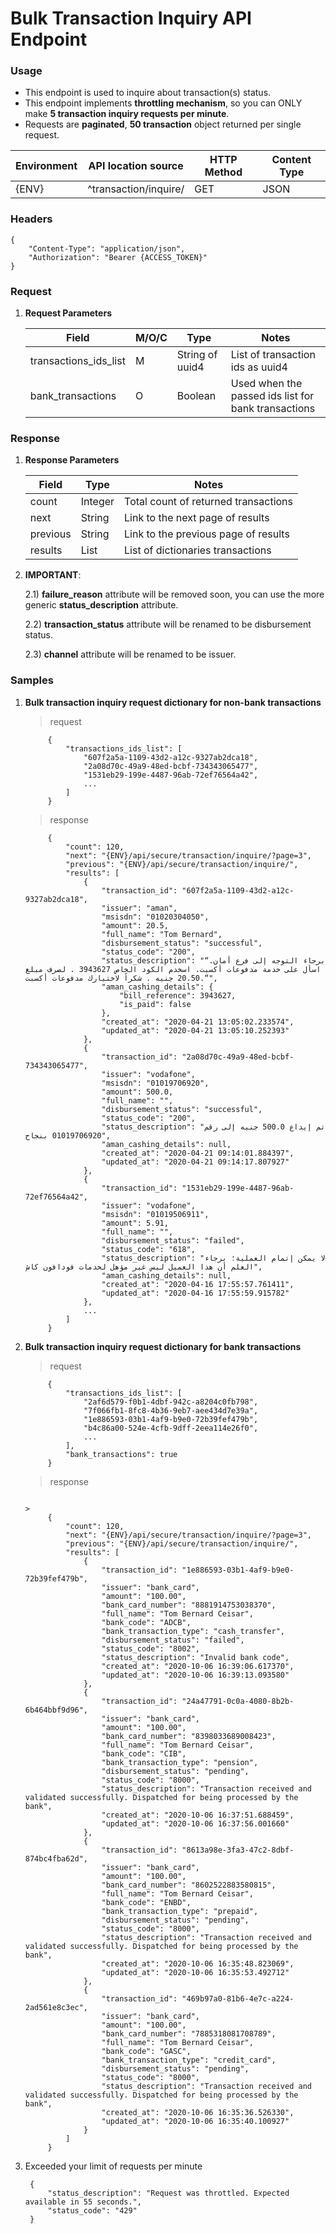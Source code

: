 # Bulk Transaction Inquiry API Endpoint


### Usage
    
* This endpoint is used to inquire about transaction(s) status.
* This endpoint implements **throttling mechanism**, so you can ONLY make **5 transaction inquiry requests per minute**.
* Requests are **paginated**, **50 transaction** object returned per single request.


|  Environment	|  API location source    |   HTTP Method	| Content Type	|
|---	        |---   	                  |---	            |---	        |
|     {ENV}     |  ^transaction/inquire/  |      GET        |     JSON      |


### Headers
```
{
    "Content-Type": "application/json",
    "Authorization": "Bearer {ACCESS_TOKEN}"
}
```


### Request
1. **Request Parameters**

    |  Field                  |  M/O/C   |    Type           |    Notes                                              |
    |-------	              |------    |--------           |---------                                              |
    |  transactions_ids_list  |   M      |  String of uuid4  |  List of transaction ids as uuid4                     |
    |  bank_transactions      |   O      |  Boolean          |  Used when the passed ids list for bank transactions  |


### Response
1. **Response Parameters**

    |    Field   |    Type    |                 Notes                  |
    |---         |---	      |---	                                   |
    |  count     |   Integer  |  Total count of returned transactions  |
    |  next      |   String   |  Link to the next page of results      |
    |  previous  |   String   |  Link to the previous page of results  |
    |  results   |   List     |  List of dictionaries transactions     |

2. **IMPORTANT**:

    2.1) **failure_reason** attribute will be removed soon, you can use the more generic **status_description** attribute.

    2.2) **transaction_status** attribute will be renamed to be disbursement status.

    2.3) **channel** attribute will be renamed to be issuer.


### Samples
1. **Bulk transaction inquiry request dictionary for non-bank transactions**

    > request

            {
                "transactions_ids_list": [
                    "607f2a5a-1109-43d2-a12c-9327ab2dca18",
                    "2a08d70c-49a9-48ed-bcbf-734343065477",
                    "1531eb29-199e-4487-96ab-72ef76564a42",
                    ...
                ]
            }

    > response

            {
                "count": 120,
                "next": "{ENV}/api/secure/transaction/inquire/?page=3",
                "previous": "{ENV}/api/secure/transaction/inquire/",
                "results": [
                    {
                        "transaction_id": "607f2a5a-1109-43d2-a12c-9327ab2dca18",
                        "issuer": "aman",
                        "msisdn": "01020304050",
                        "amount": 20.5,
                        "full_name": "Tom Bernard",
                        "disbursement_status": "successful",
                        "status_code": "200",
                        "status_description": "“برجاء التوجه إلى فرع أمان. اسأل على خدمة مدفوعات أكسبت. اسخدم الكود الخاص 3943627 . لصرف مبلغ 20.50 جنيه . شكراً لاختيارك مدفوعات أكسبت.“",
                        "aman_cashing_details": {
                            "bill_reference": 3943627,
                            "is_paid": false
                        },
                        "created_at": "2020-04-21 13:05:02.233574",
                        "updated_at": "2020-04-21 13:05:10.252393"
                    },
                    {
                        "transaction_id": "2a08d70c-49a9-48ed-bcbf-734343065477",
                        "issuer": "vodafone",
                        "msisdn": "01019706920",
                        "amount": 500.0,
                        "full_name": "",
                        "disbursement_status": "successful",
                        "status_code": "200",
                        "status_description": "تم إيداع 500.0 جنيه إلى رقم 01019706920 بنجاح",
                        "aman_cashing_details": null,
                        "created_at": "2020-04-21 09:14:01.884397",
                        "updated_at": "2020-04-21 09:14:17.807927"
                    },
                    {
                        "transaction_id": "1531eb29-199e-4487-96ab-72ef76564a42",
                        "issuer": "vodafone",
                        "msisdn": "01019506911",
                        "amount": 5.91,
                        "full_name": "",
                        "disbursement_status": "failed",
                        "status_code": "618",
                        "status_description": "لا يمكن إتمام العملية؛ برجاء العلم أن هذا العميل ليس غير مؤهل لخدمات فودافون كاش",
                        "aman_cashing_details": null,
                        "created_at": "2020-04-16 17:55:57.761411",
                        "updated_at": "2020-04-16 17:55:59.915782"
                    },
                    ...
                ]
            }

2. **Bulk transaction inquiry request dictionary for bank transactions**

    > request

            {
                "transactions_ids_list": [
                    "2af6d579-f0b1-4dbf-942c-a8204c0fb798",
                    "7f066fb1-8fc8-4b36-9eb7-aee434d7e39a",
                    "1e886593-03b1-4af9-b9e0-72b39fef479b",
                    "b4c86a00-524e-4cfb-9dff-2eea114e26f0",
                    ...
                ],
                "bank_transactions": true
            }

    > response
              
                                                                                                                                                                                                                                                                                                                                                                 >
            {
                "count": 120,
                "next": "{ENV}/api/secure/transaction/inquire/?page=3",
                "previous": "{ENV}/api/secure/transaction/inquire/",
                "results": [
                    {
                        "transaction_id": "1e886593-03b1-4af9-b9e0-72b39fef479b",
                        "issuer": "bank_card",
                        "amount": "100.00",
                        "bank_card_number": "8881914753038370",
                        "full_name": "Tom Bernard Ceisar",
                        "bank_code": "ADCB",
                        "bank_transaction_type": "cash_transfer",
                        "disbursement_status": "failed",
                        "status_code": "8002",
                        "status_description": "Invalid bank code",
                        "created_at": "2020-10-06 16:39:06.617370",
                        "updated_at": "2020-10-06 16:39:13.093580"
                    },
                    {
                        "transaction_id": "24a47791-0c0a-4080-8b2b-6b464bbf9d96",
                        "issuer": "bank_card",
                        "amount": "100.00",
                        "bank_card_number": "8398033689008423",
                        "full_name": "Tom Bernard Ceisar",
                        "bank_code": "CIB",
                        "bank_transaction_type": "pension",
                        "disbursement_status": "pending",
                        "status_code": "8000",
                        "status_description": "Transaction received and validated successfully. Dispatched for being processed by the bank",
                        "created_at": "2020-10-06 16:37:51.688459",
                        "updated_at": "2020-10-06 16:37:56.001660"
                    },
                    {
                        "transaction_id": "8613a98e-3fa3-47c2-8dbf-874bc4fba62d",
                        "issuer": "bank_card",
                        "amount": "100.00",
                        "bank_card_number": "8602522883580815",
                        "full_name": "Tom Bernard Ceisar",
                        "bank_code": "ENBD",
                        "bank_transaction_type": "prepaid",
                        "disbursement_status": "pending",
                        "status_code": "8000",
                        "status_description": "Transaction received and validated successfully. Dispatched for being processed by the bank",
                        "created_at": "2020-10-06 16:35:48.823069",
                        "updated_at": "2020-10-06 16:35:53.492712"
                    },
                    {
                        "transaction_id": "469b97a0-81b6-4e7c-a224-2ad561e8c3ec",
                        "issuer": "bank_card",
                        "amount": "100.00",
                        "bank_card_number": "7885318081708789",
                        "full_name": "Tom Bernard Ceisar",
                        "bank_code": "GASC",
                        "bank_transaction_type": "credit_card",
                        "disbursement_status": "pending",
                        "status_code": "8000",
                        "status_description": "Transaction received and validated successfully. Dispatched for being processed by the bank",
                        "created_at": "2020-10-06 16:35:36.526330",
                        "updated_at": "2020-10-06 16:35:40.100927"
                    }
                ]
            }


3. Exceeded your limit of requests per minute

        {
            "status_description": "Request was throttled. Expected available in 55 seconds.",
            "status_code": "429"
        }
